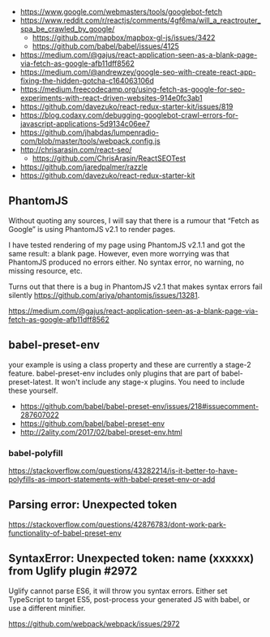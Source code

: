 - https://www.google.com/webmasters/tools/googlebot-fetch
- https://www.reddit.com/r/reactjs/comments/4gf6ma/will_a_reactrouter_spa_be_crawled_by_google/
  - https://github.com/mapbox/mapbox-gl-js/issues/3422
  - https://github.com/babel/babel/issues/4125
- https://medium.com/@gajus/react-application-seen-as-a-blank-page-via-fetch-as-google-afb11dff8562
- https://medium.com/@andrewzey/google-seo-with-create-react-app-fixing-the-hidden-gotcha-c164063106d
- https://medium.freecodecamp.org/using-fetch-as-google-for-seo-experiments-with-react-driven-websites-914e0fc3ab1
- https://github.com/davezuko/react-redux-starter-kit/issues/819
- https://blog.codaxy.com/debugging-googlebot-crawl-errors-for-javascript-applications-5d9134c06ee7
- https://github.com/jhabdas/lumpenradio-com/blob/master/tools/webpack.config.js
- http://chrisarasin.com/react-seo/
  - https://github.com/ChrisArasin/ReactSEOTest
- https://github.com/jaredpalmer/razzle
- https://github.com/davezuko/react-redux-starter-kit

## PhantomJS


Without quoting any sources, I will say that there is a rumour that “Fetch as Google” is using PhantomJS v2.1 to render pages.

I have tested rendering of my page using PhantomJS v2.1.1 and got the same result: a blank page. However, even more worrying was that PhantomJS produced no errors either. No syntax error, no warning, no missing resource, etc.

Turns out that there is a bug in PhantomJS v2.1 that makes syntax errors fail silently https://github.com/ariya/phantomjs/issues/13281.

https://medium.com/@gajus/react-application-seen-as-a-blank-page-via-fetch-as-google-afb11dff8562

## babel-preset-env

your example is using a class property and these are currently a stage-2 feature. babel-preset-env includes only plugins that are part of babel-preset-latest. It won't include any stage-x plugins. You need to include these yourself.

- https://github.com/babel/babel-preset-env/issues/218#issuecomment-287607022
- https://github.com/babel/babel-preset-env
- http://2ality.com/2017/02/babel-preset-env.html

### babel-polyfill

https://stackoverflow.com/questions/43282214/is-it-better-to-have-polyfills-as-import-statements-with-babel-preset-env-or-add

## Parsing error: Unexpected token

https://stackoverflow.com/questions/42876783/dont-work-park-functionality-of-babel-preset-env

## SyntaxError: Unexpected token: name (xxxxxx) from Uglify plugin #2972

Uglify cannot parse ES6, it will throw you syntax errors. Either set TypeScript to target ES5, post-process your generated JS with babel, or use a different minifier.

https://github.com/webpack/webpack/issues/2972
